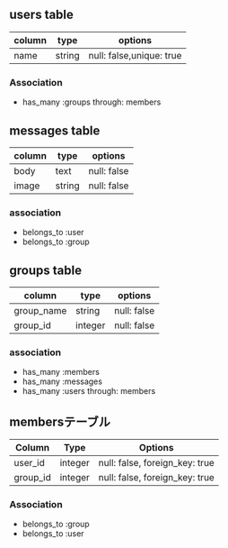 ## users table
|column|type|options|
|------|----|-------|
|name     |string  |null: false,unique: true |

### Association
- has_many :groups through: members

## messages table
|column|type|options|
|------|----|-------|
|body    |text   |null: false |
|image   |string |null: false |

### association
- belongs_to :user
- belongs_to :group

## groups table
|column|type|options|
|------|----|-------|
|group_name|string |null: false |
|group_id|integer |null: false |

### association
- has_many :members
- has_many :messages
- has_many :users through: members

## membersテーブル

|Column|Type|Options|
|------|----|-------|
|user_id|integer|null: false, foreign_key: true|
|group_id|integer|null: false, foreign_key: true|

### Association
- belongs_to :group
- belongs_to :user
